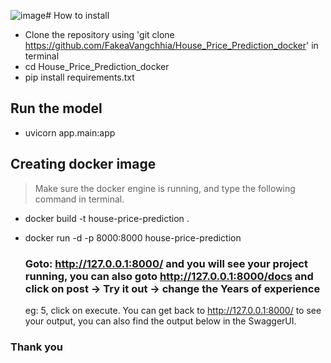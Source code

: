 ![image](https://github.com/user-attachments/assets/111e2f6b-66ca-44a0-bb35-571c0e28d3d0)# How to install
- Clone the repository using 'git clone https://github.com/FakeaVangchhia/House_Price_Prediction_docker' in terminal
- cd House_Price_Prediction_docker
- pip install requirements.txt

## Run the model 
- uvicorn app.main:app

## Creating docker image
> Make sure the docker engine is running, and type the following command in terminal.
- docker build -t house-price-prediction .
- docker run -d -p 8000:8000 house-price-prediction

  ### Goto: http://127.0.0.1:8000/ and you will see your project running, you can also goto http://127.0.0.1:8000/docs and click on post -> Try it out -> change the Years of experience
  eg: 5, click on execute. You can get back to http://127.0.0.1:8000/ to see your output, you can also find the output below in the SwaggerUI.

### Thank you

